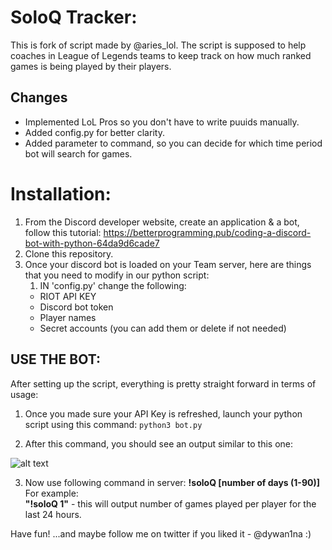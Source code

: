 # SoloQ Tracker:
This is fork of script made by @aries_lol.
The script is supposed to help coaches in League of Legends teams to keep track on how much ranked games is being played by their players.

## Changes
- Implemented LoL Pros so you don't have to write puuids manually.
- Added config.py for better clarity.
- Added parameter to command, so you can decide for which time period bot will search for games.

# Installation:
1) From the Discord developer website, create an application & a bot, follow this tutorial: https://betterprogramming.pub/coding-a-discord-bot-with-python-64da9d6cade7
2) Clone this repository.
3) Once your discord bot is loaded on your Team server, here are things that you need to modify in our python script:
	1) IN 'config.py' change the following:
	- RIOT API KEY
	- Discord bot token
	- Player names
	- Secret accounts (you can add them or delete if not needed)

## USE THE BOT:
After setting up the script, everything is pretty straight forward in terms of usage:

1) Once you made sure your API Key is refreshed, launch your python script using this command:
    `python3 bot.py`

2) After this command, you should see an output similar to this one:

![alt text](https://media.discordapp.net/attachments/958796003048321135/974867207106486282/unknown.png)

3) Now use following command in server:
	**!soloQ [number of days (1-90)]**
	For example:  
	**"!soloQ 1"** - this will output number of games played per player for the last 24 hours.

Have fun! 
...and maybe follow me on twitter if you liked it	-	@dywan1na :)
